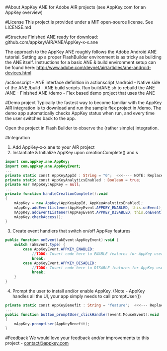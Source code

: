 #About
AppKey ANE for Adobe AIR projects (see AppKey.com for an AppKey overview)

#License
This project is provided under a MIT open-source license. See LICENSE.md

#Structure
Finished ANE ready for download: github.com/appkey/AIR/ANE/AppKey-x-x.ane

The approach to the AppKey ANE roughly follows the Adobe Android ANE tutorial.
Setting up a proper FlashBuilder environment is as tricky as building the ANE itself.
Instructions for a basic ANE & build environment setup can be found here:
http://www.adobe.com/devnet/air/articles/ane-android-devices.html

/actionscript - ANE interface definition in actionscript
/android - Native side of the ANE
/build - ANE build scripts. Run buildANE.sh to rebuild the ANE
/ANE - Finished ANE
/demo - Flex based demo project that uses the ANE

#Demo project
Typically the fastest way to become familiar with the AppKey AIR integration is
to download and run the sample flex project in /demo. The demo app automatically
checks AppKey status when run, and every time the user switches back to the app.

Open the project in Flash Builder to observe the (rather simple) integration.

#Integration
1. Add AppKey-x-x.ane to your AIR project
2. Instantiate & Initialize AppKey upon creationComplete() and s
```actionscript
import com.appkey.ane.AppKey;
import com.appkey.ane.AppKeyEvent;
...
private static const AppKeyAppId : String = "0";  <<<---- NOTE: Replace with AppId from AppKey.com
private static const AppKeyAnalyticsEnabled : Boolean = true;
private var mAppKey:AppKey = null;
...
private function handleCreationComplete():void
{
	mAppKey = new AppKey(AppKeyAppId, AppKeyAnalyticsEnabled);
	mAppKey.addEventListener(AppKeyEvent.APPKEY_ENABLED, this.onEvent);
	mAppKey.addEventListener(AppKeyEvent.APPKEY_DISABLED, this.onEvent);
	mAppKey.checkAccess();
}
```
3. Create event handlers that switch on/off AppKey features
```actionscript
public function onEvent(akEvent:AppKeyEvent):void {
	switch (akEvent.type) {
		case AppKeyEvent.APPKEY_ENABLED:
			//TODO: Insert code here to ENABLE features for AppKey users
			break;
		case AppKeyEvent.APPKEY_DISABLED:
			//TODO: Insert code here to DISABLE features for AppKey users
			break;
	}
}
```
4. Prompt the user to install and/or enable AppKey.  (Note - AppKey handles all
the UI, your app simply needs to call promptUser())
```actionscript
private static const AppKeyBenefit : String = "feature";  <<<--- Replace with feature to be unlocked
...
public function button_promptUser_clickHandler(event:MouseEvent):void
{
	mAppKey.promptUser(AppKeyBenefit);
}
```

#Feedback
We would love your feedback and/or improvements to this project - contact@appkey.com
